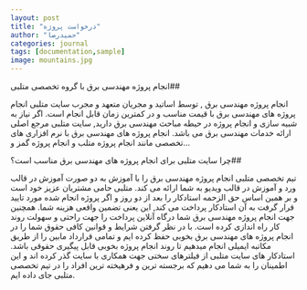 ```yaml
---
layout: post
title: "درخواست پروژه"
author: "حمیدرضا"
categories: journal
tags: [documentation,sample]
image: mountains.jpg
---
```


انجام پروژه مهندسی برق با گروه تخصصی متلبی##

انجام پروژه مهندسی برق , توسط اساتید و مجریان متعهد و مجرب سایت متلبی
انجام پروژه های مهندسی برق با قیمت مناسب و در کمترین زمان قابل انجام است.
اگر نیاز به شبیه سازی و انجام پروژه در حیطه مباحث مهندسی برق دارید, سایت متلبی مرجع اصلی ارائه خدمات مهندسی برق می باشد.
انجام پروژه های مهندسی برق با نرم افزاری های تخصصی مانند انجام پروژه متلب و انجام پروژه گمز و…

چرا سایت متلبی برای انجام پروژه های مهندسی برق مناسب است؟##

تیم تخصصی متلبی انجام پروژه مهندسی برق را با آموزش به دو صورت آموزش در قالب ورد و آموزش در قالب ویدیو به شما ارائه می کند.
متلبی حامی مشتریان عزیز خود است و بر همین اساس حق الزحمه استادکار را بعد از دو روز و اگر پروژه انجام شده مورد تایید قرار گرفت به آن استادکار پرداخت می کند, این یعنی تضمین واقعی هزینه شما.
همچنین جهت انجام پروژه مهندسی برق شما درگاه آنلاین پرداخت را جهت راحتی و سهولت روند کار راه اندازی کرده است.
با در نظر گرفتن شرایط و قوانین کافی حقوق شما را در انجام پروژه های مهندسی برق بخوبی حفظ کرده ایم و تمامی قرارداد مابین را از طریق مکاتبه ایمیلی انجام میدهیم تا روند انجام پروژه بخوبی قابل پیگیری حقوقی باشد.
استادکار های سایت متلبی از فیلترهای سختی جهت همکاری با سایت گذر کرده اند و این اطمینان را به شما می دهیم که برجسته ترین و فرهیخته ترین افراد را در تیم تخصصی متلبی جای داده ایم.
